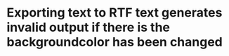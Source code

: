 # Exporting text to RTF text generates invalid output if there is the backgroundcolor has been changed
